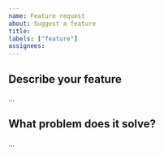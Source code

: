 ```yaml
---
name: Feature request
about: Suggest a feature
title:
labels: ["feature"]
assignees:
---
```


## Describe your feature

...

## What problem does it solve?

...
